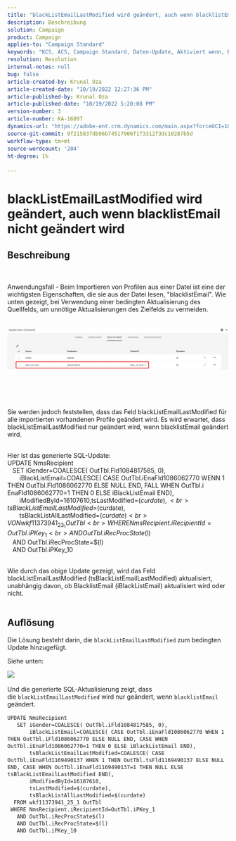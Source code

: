 ```yaml
---
title: "blackListEmailLastModified wird geändert, auch wenn blacklistEmail nicht geändert wird"
description: Beschreibung
solution: Campaign
product: Campaign
applies-to: "Campaign Standard"
keywords: "KCS, ACS, Campaign Standard, Daten-Update, Aktiviert wenn, BlacklistEmail, blackListEmailLastModified "
resolution: Resolution
internal-notes: null
bug: false
article-created-by: Krunal Oza
article-created-date: "10/19/2022 12:27:36 PM"
article-published-by: Krunal Oza
article-published-date: "10/19/2022 5:20:08 PM"
version-number: 3
article-number: KA-16897
dynamics-url: "https://adobe-ent.crm.dynamics.com/main.aspx?forceUCI=1&pagetype=entityrecord&etn=knowledgearticle&id=632ed366-a94f-ed11-bba2-00224808679b"
source-git-commit: 9f215837db96b74517906f1f3312f3dc10287b5d
workflow-type: tm+mt
source-wordcount: '204'
ht-degree: 1%

---
```


# blackListEmailLastModified wird geändert, auch wenn blacklistEmail nicht geändert wird

## Beschreibung

 <br><br>Anwendungsfall - Beim Importieren von Profilen aus einer Datei ist eine der wichtigsten Eigenschaften, die sie aus der Datei lesen, &quot;blacklistEmail&quot;. Wie unten gezeigt, bei Verwendung einer bedingten Aktualisierung des Quellfelds, um unnötige Aktualisierungen des Zielfelds zu vermeiden.

<br>![](assets/___642ed366-a94f-ed11-bba2-00224808679b___.jpeg)<br><br> <br><br> <br><br>Sie werden jedoch feststellen, dass das Feld blackListEmailLastModified für alle importierten vorhandenen Profile geändert wird. Es wird erwartet, dass blackListEmailLastModified nur geändert wird, wenn blacklistEmail geändert wird.

<br>Hier ist das generierte SQL-Update:
<br>UPDATE NmsRecipient 
<br>   SET iGender=COALESCE( OutTbl.Fld1084817585, 0),
<br>       iBlackListEmail=COALESCE( CASE OutTbl.iEnaFld1086062770 WENN 1 THEN OutTbl.Fld1086062770 ELSE NULL END, FALL WHEN OutTbl.i EnaFld1086062770=1 THEN 0 ELSE iBlackListEmail END),
<br>       iModifiedById=16107610,tsLastModified=$(curdate),
<br>       tsBlackListEmailLastModified=$(curdate),
<br>       tsBlackListAllLastModified=$(curdate) 
<br>  VON wkf11373941_23_1 OutTbl 
<br> WHERE NmsRecipient.iRecipientId=OutTbl.iPKey_1 
<br>   AND OutTbl.iRecProcState$(l) 
<br>   AND OutTbl.iRecProcState=$(l) 
<br>   AND OutTbl.iPKey_10


<br>Wie durch das obige Update gezeigt, wird das Feld blackListEmailLastModified (tsBlackListEmailLastModified) aktualisiert, unabhängig davon, ob BlacklistEmail (iBlackListEmail) aktualisiert wird oder nicht.
<br> 

## Auflösung


Die Lösung besteht darin, die `blackListEmailLastModified` zum bedingten Update hinzugefügt.

Siehe unten:

![](assets/46d6b7ee-ab97-eb11-b1ac-002248093c2a.png)

Und die generierte SQL-Aktualisierung zeigt, dass die `blackListEmailLastModified` wird nur geändert, wenn `blacklistEmail` geändert.




```
UPDATE NmsRecipient 
   SET iGender=COALESCE( OutTbl.iFld1084817585, 0),
       iBlackListEmail=COALESCE( CASE OutTbl.iEnaFld1086062770 WHEN 1 THEN OutTbl.iFld1086062770 ELSE NULL END, CASE WHEN OutTbl.iEnaFld1086062770=1 THEN 0 ELSE iBlackListEmail END),
       tsBlackListEmailLastModified=COALESCE( CASE OutTbl.iEnaFld1169490137 WHEN 1 THEN OutTbl.tsFld1169490137 ELSE NULL END, CASE WHEN OutTbl.iEnaFld1169490137=1 THEN NULL ELSE tsBlackListEmailLastModified END),
       iModifiedById=16107610,
       tsLastModified=$(curdate),
       tsBlackListAllLastModified=$(curdate) 
  FROM wkf11373941_25_1 OutTbl 
 WHERE NmsRecipient.iRecipientId=OutTbl.iPKey_1 
   AND OutTbl.iRecProcState$(l) 
   AND OutTbl.iRecProcState=$(l) 
   AND OutTbl.iPKey_10
```



